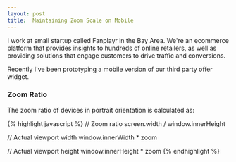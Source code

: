```yaml
---
layout: post
title:  Maintaining Zoom Scale on Mobile
---
```


I work at small startup called Fanplayr in the Bay Area. We're an ecommerce platform that provides insights to hundreds of online retailers, as well as providing solutions that engage customers to drive traffic and conversions.

Recently I've been prototyping a mobile version of our third party offer widget.

### Zoom Ratio

The zoom ratio of devices in portrait orientation is calculated as:

{% highlight javascript %}
// Zoom ratio
screen.width / window.innerHeight

// Actual viewport width
window.innerWidth * zoom

// Actual viewport height
window.innerHeight * zoom
{% endhighlight %}
